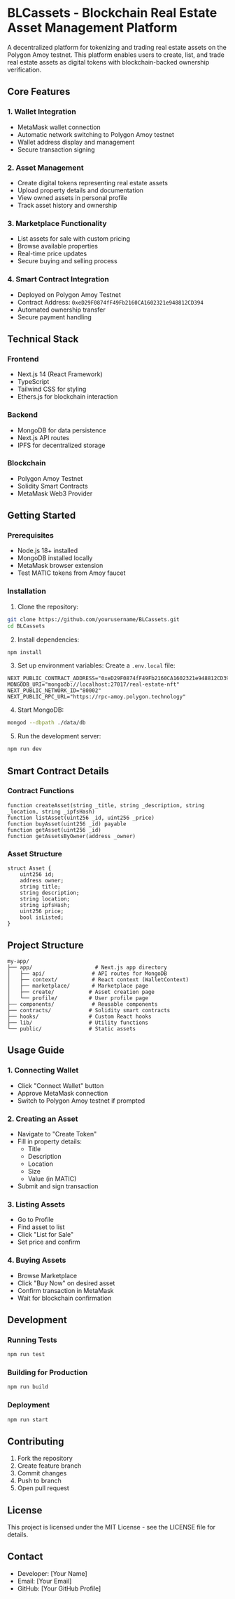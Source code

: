 # BLCassets - Blockchain Real Estate Asset Management Platform

A decentralized platform for tokenizing and trading real estate assets on the Polygon Amoy testnet. This platform enables users to create, list, and trade real estate assets as digital tokens with blockchain-backed ownership verification.

## Core Features

### 1. Wallet Integration
- MetaMask wallet connection
- Automatic network switching to Polygon Amoy testnet
- Wallet address display and management
- Secure transaction signing

### 2. Asset Management
- Create digital tokens representing real estate assets
- Upload property details and documentation
- View owned assets in personal profile
- Track asset history and ownership

### 3. Marketplace Functionality
- List assets for sale with custom pricing
- Browse available properties
- Real-time price updates
- Secure buying and selling process

### 4. Smart Contract Integration
- Deployed on Polygon Amoy Testnet
- Contract Address: `0xeD29F0874fF49Fb2160CA1602321e948812CD394`
- Automated ownership transfer
- Secure payment handling

## Technical Stack

### Frontend
- Next.js 14 (React Framework)
- TypeScript
- Tailwind CSS for styling
- Ethers.js for blockchain interaction

### Backend
- MongoDB for data persistence
- Next.js API routes
- IPFS for decentralized storage

### Blockchain
- Polygon Amoy Testnet
- Solidity Smart Contracts
- MetaMask Web3 Provider

## Getting Started

### Prerequisites
- Node.js 18+ installed
- MongoDB installed locally
- MetaMask browser extension
- Test MATIC tokens from Amoy faucet

### Installation

1. Clone the repository:
```bash
git clone https://github.com/yourusername/BLCassets.git
cd BLCassets
```

2. Install dependencies:
```bash
npm install
```

3. Set up environment variables:
Create a `.env.local` file:
```env
NEXT_PUBLIC_CONTRACT_ADDRESS="0xeD29F0874fF49Fb2160CA1602321e948812CD394"
MONGODB_URI="mongodb://localhost:27017/real-estate-nft"
NEXT_PUBLIC_NETWORK_ID="80002"
NEXT_PUBLIC_RPC_URL="https://rpc-amoy.polygon.technology"
```

4. Start MongoDB:
```bash
mongod --dbpath ./data/db
```

5. Run the development server:
```bash
npm run dev
```

## Smart Contract Details

### Contract Functions
```solidity
function createAsset(string _title, string _description, string _location, string _ipfsHash)
function listAsset(uint256 _id, uint256 _price)
function buyAsset(uint256 _id) payable
function getAsset(uint256 _id)
function getAssetsByOwner(address _owner)
```

### Asset Structure
```solidity
struct Asset {
    uint256 id;
    address owner;
    string title;
    string description;
    string location;
    string ipfsHash;
    uint256 price;
    bool isListed;
}
```

## Project Structure
```
my-app/
├── app/                    # Next.js app directory
│   ├── api/               # API routes for MongoDB
│   ├── context/           # React context (WalletContext)
│   ├── marketplace/       # Marketplace page
│   ├── create/           # Asset creation page
│   └── profile/          # User profile page
├── components/            # Reusable components
├── contracts/            # Solidity smart contracts
├── hooks/                # Custom React hooks
├── lib/                  # Utility functions
└── public/               # Static assets
```

## Usage Guide

### 1. Connecting Wallet
- Click "Connect Wallet" button
- Approve MetaMask connection
- Switch to Polygon Amoy testnet if prompted

### 2. Creating an Asset
- Navigate to "Create Token"
- Fill in property details:
  - Title
  - Description
  - Location
  - Size
  - Value (in MATIC)
- Submit and sign transaction

### 3. Listing Assets
- Go to Profile
- Find asset to list
- Click "List for Sale"
- Set price and confirm

### 4. Buying Assets
- Browse Marketplace
- Click "Buy Now" on desired asset
- Confirm transaction in MetaMask
- Wait for blockchain confirmation

## Development

### Running Tests
```bash
npm run test
```

### Building for Production
```bash
npm run build
```

### Deployment
```bash
npm run start
```

## Contributing
1. Fork the repository
2. Create feature branch
3. Commit changes
4. Push to branch
5. Open pull request

## License
This project is licensed under the MIT License - see the LICENSE file for details.

## Contact
- Developer: [Your Name]
- Email: [Your Email]
- GitHub: [Your GitHub Profile]
